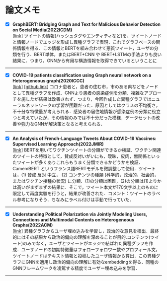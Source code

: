 # 論文メモ
 
 - [x] **GraphBERT: Bridging Graph and Text for Malicious Behavior Detection on Social Media(2022ICDM)**  
   [[link]](https://ieeexplore.ieee.org/document/10027673)
   ツイートの情報(ハッシュタグやエンティティなど)を，ツイートノードと情報ノードでエッジを形成し異種グラフで表現．これでグラフベースの関係情報を得る．この情報とBERTを組み合わせて悪質ツイート，ユーザの分類を行う．BERT単体，またはBERT+CNN や BERT+LSTMの手法よりも良い結果に．つまり，GNNから有用な構造情報を取得できているということに
 ***

- [x] **COVID-19 patients classification using Graph neural network on a Heterogeneous graph(2020ICCC)**  
   [[link]](https://www.dbpia.co.kr/journal/articleDetail?nodeId=NODE10506109)
   [[github link]](https://github.com/KienMN/COVID-19-in-Korea-graph)
   コロナ患者と，患者の住む市，市のある県などをノードとして異種グラフを作成．GNNより患者の感染症例を分類．複雑なアプローチを施したが結果は改善されず．つまり，今回作成した異種グラフではニューラルネットワークの学習が困難だった．原因としてはクラスの不均衡さ，不十分な特徴量が考えられる．感染者の居住地情報が感染症例の分類に役立つと考えていたが，その情報のみでは不十分だった模様．データセットの改善や強力なGNNが解決策となると考えられる．
***

- [x] **An Analysis of French-Language Tweets About COVID-19 Vaccines: Supervised Learning Approach(2022JMIR)**  
   [[link]]([https://dl.acm.org/doi/abs/10.1145/3018661.3018703](https://medinform.jmir.org/2022/5/e37831))
   BERTを用いてワクチンツイートの分類ができるか検証．ワクチン関連のツイートの特徴として，賛成反対いがいにも，曖昧，皮肉，無関係といったツイートが多くありこれらもうまく分類できるかどうかを検証．CamemBERT というフランス語BERTモデルを微調整して使用．ツイートは，(1) 賛成 反対 中立， (2) コンテンツの種類 (科学的，政治的，社会的，またはワクチン接種の状況) に分類．(1)の分類は困難，(2)の分類は(1)よりかは高いがまずまずの結果に．そこで，ツイート本文が170文字以上のものに限定して再度実験を行うと，結果が改善された．コメント：ツイートのラベル参考になりそう．ちなみにラベル付けは手動で行っていた．
***

- [x] **Understanding Political Polarization via Jointly Modeling Users, Connections and Multimodal Contents on Heterogeneous Graphs(2022ACM)**  
   [[link]](https://dl.acm.org/doi/abs/10.1145/3503161.3547898)
   異種グラフからユーザ埋め込みを学習し，政治的な意見を検出．最終的にはその結果から政治的偏向の理解を深めることが目的.コンテンツ(ツイート)のみでなく，ユーザとツイートがエッジで結ばれた異種グラフを作成．ユーザノードの初期特徴量はフォローフォロワー数やプロフィール文，ツイートノードはテキスト情報と投稿したユーザ情報から算出．この異種グラフにGNNを適用し政治的偏向の理解に有効なembeddingを得る．同種のGNNフレームワークを凌駕する精度でユーザー埋め込みを学習．
***
